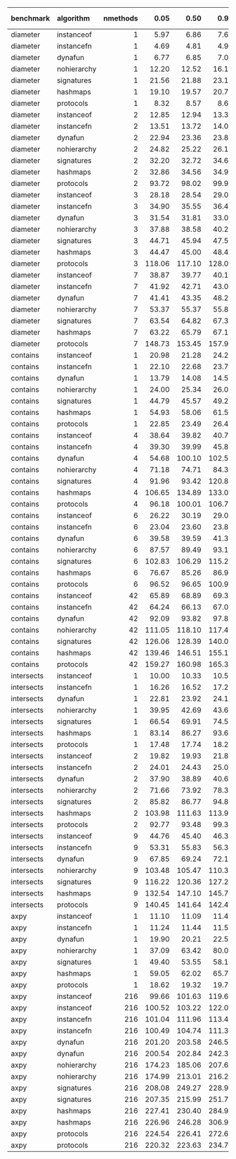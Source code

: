 |benchmark  |algorithm   | nmethods|   0.05|   0.50|   0.95|   mean| overhead 0.05| overhead 0.50| overhead 0.95| overhead mean| ns per op| overhead ns per op|
|:----------|:-----------|--------:|------:|------:|------:|------:|-------------:|-------------:|-------------:|-------------:|---------:|------------------:|
|diameter   |instanceof  |        1|   5.97|   6.86|   7.60|   7.03|          0.00|          0.00|          0.00|          0.00|      6.70|               0.00|
|diameter   |instancefn  |        1|   4.69|   4.81|   4.91|   4.80|         -0.02|         -0.03|         -0.04|         -0.03|      4.58|              -2.12|
|diameter   |dynafun     |        1|   6.77|   6.85|   7.05|   6.90|          0.01|          0.00|         -0.01|          0.00|      6.58|              -0.12|
|diameter   |nohierarchy |        1|  12.20|  12.52|  16.16|  13.30|          0.09|          0.08|          0.12|          0.09|     12.68|               5.98|
|diameter   |signatures  |        1|  21.56|  21.88|  23.16|  22.15|          0.23|          0.21|          0.21|          0.21|     21.12|              14.42|
|diameter   |hashmaps    |        1|  19.10|  19.57|  20.76|  19.79|          0.19|          0.18|          0.18|          0.18|     18.87|              12.17|
|diameter   |protocols   |        1|   8.32|   8.57|   8.69|   8.52|          0.03|          0.02|          0.02|          0.02|      8.12|               1.42|
|diameter   |instanceof  |        2|  12.85|  12.94|  13.38|  13.09|          0.00|          0.00|          0.00|          0.00|     12.48|               0.00|
|diameter   |instancefn  |        2|  13.51|  13.72|  14.07|  13.85|          0.01|          0.01|          0.01|          0.01|     13.21|               0.73|
|diameter   |dynafun     |        2|  22.94|  23.36|  23.85|  23.39|          0.14|          0.14|          0.14|          0.14|     22.31|               9.83|
|diameter   |nohierarchy |        2|  24.82|  25.22|  26.19|  25.48|          0.17|          0.17|          0.17|          0.17|     24.30|              11.82|
|diameter   |signatures  |        2|  32.20|  32.72|  34.61|  33.24|          0.27|          0.27|          0.28|          0.28|     31.70|              19.22|
|diameter   |hashmaps    |        2|  32.86|  34.56|  34.92|  33.81|          0.28|          0.30|          0.29|          0.28|     32.25|              19.77|
|diameter   |protocols   |        2|  93.72|  98.02|  99.94|  97.11|          1.13|          1.17|          1.15|          1.15|     92.61|              80.13|
|diameter   |instanceof  |        3|  28.18|  28.54|  29.08|  28.62|          0.00|          0.00|          0.00|          0.00|     27.29|               0.00|
|diameter   |instancefn  |        3|  34.90|  35.55|  36.40|  35.46|          0.09|          0.09|          0.09|          0.09|     33.81|               6.52|
|diameter   |dynafun     |        3|  31.54|  31.81|  33.05|  32.15|          0.05|          0.04|          0.05|          0.05|     30.67|               3.37|
|diameter   |nohierarchy |        3|  37.88|  38.58|  40.28|  38.80|          0.14|          0.13|          0.14|          0.14|     37.01|               9.71|
|diameter   |signatures  |        3|  44.71|  45.94|  47.56|  46.17|          0.23|          0.23|          0.23|          0.23|     44.03|              16.74|
|diameter   |hashmaps    |        3|  44.47|  45.00|  48.48|  46.16|          0.23|          0.22|          0.24|          0.23|     44.02|              16.73|
|diameter   |protocols   |        3| 118.06| 117.10| 128.08| 123.70|          1.27|          1.18|          1.24|          1.27|    117.97|              90.68|
|diameter   |instanceof  |        7|  38.87|  39.77|  40.16|  39.52|          0.00|          0.00|          0.00|          0.00|     37.68|               0.00|
|diameter   |instancefn  |        7|  41.92|  42.71|  43.06|  42.49|          0.05|          0.05|          0.04|          0.05|     40.53|               2.84|
|diameter   |dynafun     |        7|  41.41|  43.35|  48.29|  42.82|          0.04|          0.06|          0.12|          0.05|     40.84|               3.15|
|diameter   |nohierarchy |        7|  53.37|  55.37|  55.89|  54.58|          0.23|          0.25|          0.22|          0.23|     52.05|              14.37|
|diameter   |signatures  |        7|  63.54|  64.82|  67.33|  65.25|          0.40|          0.40|          0.39|          0.39|     62.23|              24.54|
|diameter   |hashmaps    |        7|  63.22|  65.79|  67.18|  64.97|          0.39|          0.41|          0.38|          0.39|     61.96|              24.27|
|diameter   |protocols   |        7| 148.73| 153.45| 157.93| 154.02|          1.76|          1.81|          1.67|          1.75|    146.88|             109.20|
|contains   |instanceof  |        1|  20.98|  21.28|  24.27|  21.76|          0.00|          0.00|          0.00|          0.00|     20.75|               0.00|
|contains   |instancefn  |        1|  22.10|  22.68|  23.73|  22.78|          0.00|          0.00|          0.00|          0.00|     21.72|               0.97|
|contains   |dynafun     |        1|  13.79|  14.08|  14.51|  14.22|         -0.02|         -0.02|         -0.02|         -0.02|     13.56|              -7.19|
|contains   |nohierarchy |        1|  24.00|  25.34|  26.05|  25.18|          0.01|          0.01|          0.00|          0.01|     24.01|               3.26|
|contains   |signatures  |        1|  44.79|  45.57|  49.20|  47.01|          0.07|          0.07|          0.05|          0.06|     44.84|              24.09|
|contains   |hashmaps    |        1|  54.93|  58.06|  61.51|  57.99|          0.10|          0.10|          0.07|          0.09|     55.30|              34.55|
|contains   |protocols   |        1|  22.85|  23.49|  26.45|  23.95|          0.01|          0.01|          0.00|          0.01|     22.84|               2.09|
|contains   |instanceof  |        4|  38.64|  39.82|  40.79|  39.64|          0.00|          0.00|          0.00|          0.00|     37.81|               0.00|
|contains   |instancefn  |        4|  39.30|  39.99|  45.82|  40.82|          0.00|          0.00|          0.01|          0.00|     38.93|               1.13|
|contains   |dynafun     |        4|  54.68| 100.10| 102.51|  79.28|          0.03|          0.11|          0.11|          0.08|     75.60|              37.80|
|contains   |nohierarchy |        4|  71.18|  74.71|  84.31|  74.98|          0.07|          0.06|          0.08|          0.07|     71.51|              33.70|
|contains   |signatures  |        4|  91.96|  93.42| 120.88| 102.57|          0.11|          0.10|          0.14|          0.13|     97.82|              60.02|
|contains   |hashmaps    |        4| 106.65| 134.89| 133.09| 118.47|          0.14|          0.17|          0.16|          0.16|    112.98|              75.18|
|contains   |protocols   |        4|  96.18| 100.01| 106.70|  99.17|          0.12|          0.11|          0.12|          0.12|     94.58|              56.77|
|contains   |instanceof  |        6|  26.22|  30.19|  29.07|  26.99|          0.00|          0.00|          0.00|          0.00|     25.74|               0.00|
|contains   |instancefn  |        6|  23.04|  23.60|  23.85|  23.43|         -0.01|         -0.02|         -0.01|         -0.01|     22.35|              -3.39|
|contains   |dynafun     |        6|  39.58|  39.59|  41.39|  40.37|          0.04|          0.03|          0.03|          0.04|     38.50|              12.76|
|contains   |nohierarchy |        6|  87.57|  89.49|  93.14|  90.29|          0.17|          0.17|          0.18|          0.18|     86.10|              60.36|
|contains   |signatures  |        6| 102.83| 106.29| 115.21| 108.04|          0.22|          0.21|          0.24|          0.23|    103.03|              77.29|
|contains   |hashmaps    |        6|  76.67|  85.26|  86.90|  81.81|          0.14|          0.15|          0.16|          0.15|     78.02|              52.28|
|contains   |protocols   |        6|  96.52|  96.65| 100.99|  98.73|          0.20|          0.19|          0.20|          0.20|     94.15|              68.41|
|contains   |instanceof  |       42|  65.89|  68.89|  69.36|  67.55|          0.00|          0.00|          0.00|          0.00|     64.42|               0.00|
|contains   |instancefn  |       42|  64.24|  66.13|  67.07|  65.52|          0.00|         -0.01|          0.00|          0.00|     62.48|              -1.94|
|contains   |dynafun     |       42|  92.09|  93.82|  97.89|  95.12|          0.06|          0.06|          0.06|          0.06|     90.71|              26.29|
|contains   |nohierarchy |       42| 111.05| 118.10| 117.41| 114.24|          0.10|          0.11|          0.10|          0.10|    108.95|              44.53|
|contains   |signatures  |       42| 126.06| 128.39| 140.03| 131.34|          0.14|          0.13|          0.15|          0.14|    125.26|              60.83|
|contains   |hashmaps    |       42| 139.46| 146.51| 155.16| 147.02|          0.17|          0.17|          0.19|          0.18|    140.21|              75.78|
|contains   |protocols   |       42| 159.27| 160.98| 165.37| 162.07|          0.21|          0.21|          0.21|          0.21|    154.57|              90.14|
|intersects |instanceof  |        1|  10.00|  10.33|  10.53|  10.33|          0.00|          0.00|          0.00|          0.00|      9.86|               0.00|
|intersects |instancefn  |        1|  16.26|  16.52|  17.23|  16.69|          0.01|          0.01|          0.01|          0.01|     15.92|               6.06|
|intersects |dynafun     |        1|  22.81|  23.92|  24.12|  23.46|          0.03|          0.03|          0.03|          0.03|     22.38|              12.52|
|intersects |nohierarchy |        1|  39.95|  42.69|  43.61|  41.50|          0.07|          0.07|          0.07|          0.07|     39.58|              29.72|
|intersects |signatures  |        1|  66.54|  69.91|  74.53|  70.60|          0.13|          0.13|          0.14|          0.13|     67.33|              57.47|
|intersects |hashmaps    |        1|  83.14|  86.27|  93.61|  88.22|          0.16|          0.17|          0.18|          0.17|     84.14|              74.28|
|intersects |protocols   |        1|  17.48|  17.74|  18.21|  17.84|          0.02|          0.02|          0.02|          0.02|     17.01|               7.16|
|intersects |instanceof  |        2|  19.82|  19.93|  21.86|  20.40|          0.00|          0.00|          0.00|          0.00|     19.46|               0.00|
|intersects |instancefn  |        2|  24.01|  24.43|  25.09|  24.62|          0.01|          0.01|          0.01|          0.01|     23.48|               4.02|
|intersects |dynafun     |        2|  37.90|  38.89|  40.61|  39.08|          0.04|          0.04|          0.04|          0.04|     37.27|              17.81|
|intersects |nohierarchy |        2|  71.66|  73.92|  78.37|  74.93|          0.11|          0.12|          0.12|          0.12|     71.46|              52.00|
|intersects |signatures  |        2|  85.82|  86.77|  94.85|  89.74|          0.14|          0.14|          0.15|          0.15|     85.58|              66.13|
|intersects |hashmaps    |        2| 103.98| 111.63| 113.90| 108.03|          0.18|          0.20|          0.19|          0.19|    103.03|              83.57|
|intersects |protocols   |        2|  92.77|  93.48|  99.37|  95.60|          0.16|          0.16|          0.16|          0.16|     91.17|              71.71|
|intersects |instanceof  |        9|  44.76|  45.40|  46.39|  45.51|          0.00|          0.00|          0.00|          0.00|     43.40|               0.00|
|intersects |instancefn  |        9|  53.31|  55.83|  56.32|  54.75|          0.02|          0.02|          0.02|          0.02|     52.21|               8.81|
|intersects |dynafun     |        9|  67.85|  69.24|  72.11|  69.94|          0.05|          0.05|          0.05|          0.05|     66.70|              23.30|
|intersects |nohierarchy |        9| 103.48| 105.47| 110.39| 106.32|          0.13|          0.13|          0.14|          0.13|    101.40|              57.99|
|intersects |signatures  |        9| 116.22| 120.36| 127.22| 120.92|          0.16|          0.16|          0.17|          0.16|    115.31|              71.91|
|intersects |hashmaps    |        9| 132.54| 147.10| 145.72| 138.75|          0.19|          0.22|          0.21|          0.20|    132.32|              88.92|
|intersects |protocols   |        9| 140.45| 141.64| 142.46| 141.06|          0.21|          0.21|          0.20|          0.20|    134.52|              91.12|
|axpy       |instanceof  |        1|  11.10|  11.09|  11.43|  11.26|          0.00|          0.00|          0.00|          0.00|     10.74|               0.00|
|axpy       |instancefn  |        1|  11.24|  11.44|  11.58|  11.45|          0.00|          0.00|          0.00|          0.00|     10.92|               0.19|
|axpy       |dynafun     |        1|  19.90|  20.21|  22.51|  20.95|          0.02|          0.02|          0.03|          0.02|     19.98|               9.25|
|axpy       |nohierarchy |        1|  37.09|  63.42|  80.04|  60.31|          0.07|          0.13|          0.17|          0.12|     57.51|              46.78|
|axpy       |signatures  |        1|  49.40|  53.55|  58.14|  52.55|          0.10|          0.11|          0.12|          0.10|     50.12|              39.38|
|axpy       |hashmaps    |        1|  59.05|  62.02|  65.79|  62.50|          0.12|          0.13|          0.14|          0.13|     59.61|              48.87|
|axpy       |protocols   |        1|  18.62|  19.32|  19.76|  19.20|          0.02|          0.02|          0.02|          0.02|     18.31|               7.57|
|axpy       |instanceof  |      216|  99.66| 101.63| 119.67| 105.00|          0.00|          0.00|          0.00|          0.00|    100.13|               0.00|
|axpy       |instanceof  |      216| 100.52| 103.22| 122.08| 107.91|          0.00|          0.00|          0.00|          0.00|    102.91|               0.00|
|axpy       |instancefn  |      216| 101.04| 111.96| 113.44| 105.44|          0.00|          0.02|         -0.01|          0.00|    100.56|               0.42|
|axpy       |instancefn  |      216| 100.49| 104.74| 111.34| 104.25|          0.00|          0.00|         -0.02|         -0.01|     99.42|              -3.49|
|axpy       |dynafun     |      216| 201.20| 203.58| 246.55| 213.79|          0.19|          0.18|          0.20|          0.19|    203.89|             103.75|
|axpy       |dynafun     |      216| 200.54| 202.84| 242.32| 213.82|          0.18|          0.18|          0.20|          0.19|    203.91|             101.01|
|axpy       |nohierarchy |      216| 174.23| 185.06| 207.60| 183.44|          0.14|          0.15|          0.14|          0.14|    174.94|              74.81|
|axpy       |nohierarchy |      216| 174.99| 213.01| 216.29| 185.68|          0.14|          0.20|          0.16|          0.14|    177.08|              74.17|
|axpy       |signatures  |      216| 208.08| 249.27| 228.95| 219.23|          0.20|          0.27|          0.17|          0.20|    209.07|             108.94|
|axpy       |signatures  |      216| 207.35| 215.99| 251.72| 221.39|          0.20|          0.20|          0.22|          0.20|    211.14|             108.23|
|axpy       |hashmaps    |      216| 227.41| 230.40| 284.98| 252.60|          0.23|          0.23|          0.26|          0.26|    240.90|             140.77|
|axpy       |hashmaps    |      216| 226.96| 246.28| 306.94| 251.86|          0.23|          0.26|          0.31|          0.26|    240.19|             137.29|
|axpy       |protocols   |      216| 224.54| 226.41| 272.63| 235.32|          0.23|          0.22|          0.24|          0.23|    224.42|             124.28|
|axpy       |protocols   |      216| 220.32| 223.63| 234.77| 225.59|          0.22|          0.22|          0.19|          0.21|    215.14|             112.23|
